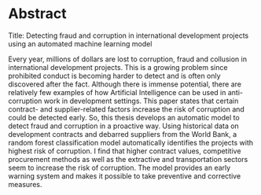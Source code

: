 # Abstract 

Title: Detecting fraud and corruption in international development projects using an automated machine learning model

Every year, millions of dollars are lost to corruption, fraud and collusion in international development projects. This is a growing problem since prohibited conduct is becoming harder to detect and is often only discovered after the fact. Although there is immense potential, there are relatively few examples of how Artificial Intelligence can be used in anti-corruption work in development settings. This paper states that certain contract- and supplier-related factors increase the risk of corruption and could be detected early. So, this thesis develops an automatic model to detect fraud and corruption in a proactive way. Using historical data on development contracts and debarred suppliers from the World Bank, a random forest classification model automatically identifies the projects with highest risk of corruption. I find that higher contract values, competitive procurement methods as well as the extractive and transportation sectors seem to increase the risk of corruption. The model provides an early warning system and makes it possible to take preventive and corrective measures.


